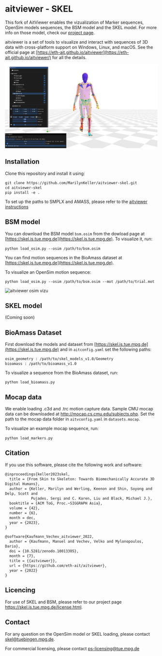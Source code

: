 # aitviewer - SKEL

This fork of AitViewer enables the vizualization of Marker sequences, OpenSim models sequences, the BSM model and the SKEL model.
For more info on those model, check our [project page](https://skel.is.tue.mpg.de).

aitviewer is a set of tools to visualize and interact with sequences of 3D data with cross-platform support on Windows, Linux, and macOS. See the official page at [https://eth-ait.github.io/aitviewer](https://eth-ait.github.io/aitviewer/) for all the details.

![aitviewer osim vizu](assets/bioamass_screenshot.png)

## Installation

Clone this repository and install it using:
```
git clone https://github.com/MarilynKeller/aitviewer-skel.git
cd aitviewer-skel
pip install -e .
```

To set up the paths to SMPLX and AMASS, please refer to the [aitviewer instructions](https://eth-ait.github.io/aitviewer/frontend.html#configure-the-viewer)

## BSM model

You can download the BSM model `bsm.osim` from the dowload page at [https://skel.is.tue.mpg.de](https://skel.is.tue.mpg.de). To visualize it, run:

```python load_osim.py --osim /path/to/bsm.osim```

You can find motion sequences in the BioAmass dataset at [https://skel.is.tue.mpg.de](https://skel.is.tue.mpg.de).

To visualize an OpenSim motion sequence:

```
python load_osim.py --osim /path/to/bsm.osim --mot /path/to/trial.mot
```

![aitviewer osim vizu](assets/osim_apose.png)

## SKEL model

(Coming soon)

## BioAmass Dataset

First download the models and dataset from [https://skel.is.tue.mpg.de](https://skel.is.tue.mpg.de) and in `aitconfig.yaml` set the following paths:

```
osim_geometry : /path/to/skel_models_v1.0/Geometry
bioamass : /path/to/bioamass_v1.0
```

To visualize a sequence from the BioAmass dataset, run:

```
python load_bioamass.py
```

## Mocap data
    
We enable loading .c3d and .trc motion capture data. Sample CMU mocap data can be downloaded at http://mocap.cs.cmu.edu/subjects.php.  Set the path to the mocap data folder in `aitvconfig.yaml` in `datasets.mocap`.

To visualize an example mocap sequence, run:

```python load_markers.py```

 


## Citation
If you use this software, please cite the following work and software:

```
@inproceedings{keller2023skel,
  title = {From Skin to Skeleton: Towards Biomechanically Accurate 3D Digital Humans},
  author = {Keller, Marilyn and Werling, Keenon and Shin, Soyong and Delp, Scott and 
            Pujades, Sergi and C. Karen, Liu and Black, Michael J.},
  booktitle = {ACM ToG, Proc.~SIGGRAPH Asia},
  volume = {42},
  number = {6},
  month = dec,
  year = {2023},
}
```

```
@software{Kaufmann_Vechev_aitviewer_2022,
  author = {Kaufmann, Manuel and Vechev, Velko and Mylonopoulos, Dario},
  doi = {10.5281/zenodo.10013305},
  month = {7},
  title = {{aitviewer}},
  url = {https://github.com/eth-ait/aitviewer},
  year = {2022}
}
```

## Licencing

For use of SKEL and BSM, please refer to our project page https://skel.is.tue.mpg.de/license.html.

## Contact 

For any question on the OpenSim model or SKEL loading, please contact skel@tuebingen.mpg.de.

For commercial licensing, please contact ps-licensing@tue.mpg.de